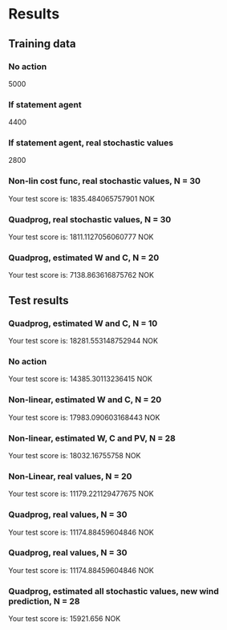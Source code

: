 # Results
## Training data

### No action
5000

### If statement agent
4400

### If statement agent, real stochastic values
2800

### Non-lin cost func, real stochastic values, N = 30
Your test score is: 1835.484065757901 NOK

### Quadprog, real stochastic values, N = 30
Your test score is: 1811.1127056060777 NOK

### Quadprog, estimated W and C, N = 20
Your test score is: 7138.863616875762 NOK

## Test results

### Quadprog, estimated W and C, N = 10
Your test score is: 18281.553148752944 NOK

### No action
Your test score is: 14385.30113236415 NOK

### Non-linear, estimated W and C, N = 20
Your test score is: 17983.090603168443 NOK

### Non-linear, estimated W, C and PV, N = 28
Your test score is: 18032.16755758 NOK

### Non-Linear, real values, N = 20
Your test score is: 11179.221129477675 NOK

### Quadprog, real values, N = 30
Your test score is: 11174.88459604846 NOK


### Quadprog, real values, N = 30
Your test score is: 11174.88459604846 NOK

### Quadprog, estimated all stochastic values, new wind prediction, N = 28
Your test score is: 15921.656 NOK
